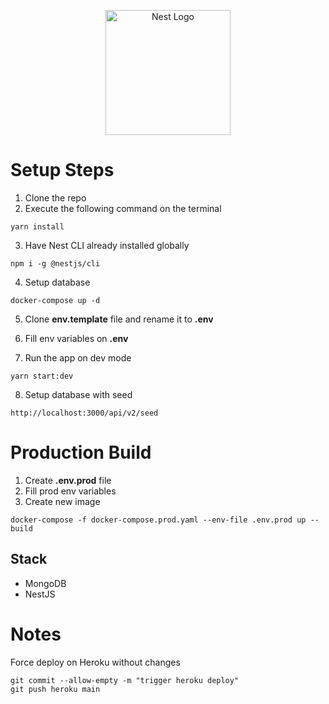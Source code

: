 <p align="center">
  <a href="http://nestjs.com/" target="blank"><img src="https://nestjs.com/img/logo-small.svg" width="200" alt="Nest Logo" /></a>
</p>

# Setup Steps

1. Clone the repo
2. Execute the following command on the terminal

```
yarn install
```

3. Have Nest CLI already installed globally

```
npm i -g @nestjs/cli
```

4. Setup database

```
docker-compose up -d
```

5. Clone **env.template** file and rename it to **.env**

6. Fill env variables on **.env**

7. Run the app on dev mode

```
yarn start:dev
```

8. Setup database with seed

```
http://localhost:3000/api/v2/seed
```

# Production Build

1. Create **.env.prod** file
2. Fill prod env variables
3. Create new image

```
docker-compose -f docker-compose.prod.yaml --env-file .env.prod up --build
```

## Stack

- MongoDB
- NestJS

# Notes

Force deploy on Heroku without changes

```
git commit --allow-empty -m "trigger heroku deploy"
git push heroku main
```
